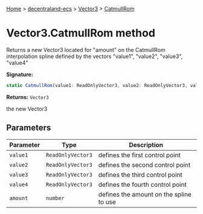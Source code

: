 [Home](./index) &gt; [decentraland-ecs](./decentraland-ecs.md) &gt; [Vector3](./decentraland-ecs.vector3.md) &gt; [CatmullRom](./decentraland-ecs.vector3.catmullrom.md)

# Vector3.CatmullRom method

Returns a new Vector3 located for "amount" on the CatmullRom interpolation spline defined by the vectors "value1", "value2", "value3", "value4"

**Signature:**
```javascript
static CatmullRom(value1: ReadOnlyVector3, value2: ReadOnlyVector3, value3: ReadOnlyVector3, value4: ReadOnlyVector3, amount: number): Vector3;
```
**Returns:** `Vector3`

the new Vector3

## Parameters

|  Parameter | Type | Description |
|  --- | --- | --- |
|  `value1` | `ReadOnlyVector3` | defines the first control point |
|  `value2` | `ReadOnlyVector3` | defines the second control point |
|  `value3` | `ReadOnlyVector3` | defines the third control point |
|  `value4` | `ReadOnlyVector3` | defines the fourth control point |
|  `amount` | `number` | defines the amount on the spline to use |

